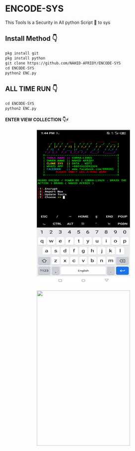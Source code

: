 # ENCODE-SYS
This Tools Is a Security in All python Script 🥰 to sys

## Install Method 👇

    pkg install git
    pkg install python
    git clone https://github.com/NAHID-AFRIDY/ENCODE-SYS
    cd ENCODE-SYS
    python2 ENC.py

## ALL TIME RUN 👇

    cd ENCODE-SYS
    python2 ENC.py

#### ENTER VIEW COLLECTION 👇⚡
<p align="center">
<img src='SYS/Screenshot_20220918-134416.png' style="height:500px;width:300px;" >
</p>

<p align="center">
<img src='SS/Screenshot_20220822-200256.png' style="height:500px;width:300px;" >
</p>
